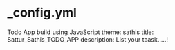 # _config.yml
Todo App build using JavaScript
theme: sathis
title: Sattur_Sathis_TODO_APP
description: List your taask.....!
